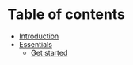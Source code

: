 # Table of contents

* [Introduction](README.md)
* [Essentials](essentials/README.md)
  * [Get started](essentials/get-started.md)

